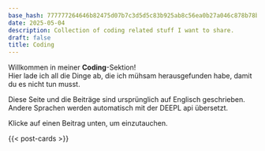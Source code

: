 ```yaml
---
base_hash: 777777264646b82475d07b7c3d5d5c83b925ab8c56ea0b27a046c878b78b19a1
date: 2025-05-04
description: Collection of coding related stuff I want to share.
draft: false
title: Coding
---
```


Willkommen in meiner **Coding**-Sektion!  
Hier lade ich all die Dinge ab, die ich mühsam herausgefunden habe, damit du es nicht tun musst.

Diese Seite und die Beiträge sind ursprünglich auf Englisch geschrieben. Andere Sprachen werden
automatisch mit der DEEPL api übersetzt.

Klicke auf einen Beitrag unten, um einzutauchen.

{{< post-cards >}}